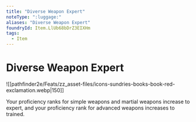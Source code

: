 ```yaml
---
title: "Diverse Weapon Expert"
noteType: ":luggage:"
aliases: "Diverse Weapon Expert"
foundryId: Item.LlUb68bDrZ3EIXHm
tags:
  - Item
---
```


# Diverse Weapon Expert
![[pathfinder2e/Feats/zz_asset-files/icons-sundries-books-book-red-exclamation.webp|150]]

Your proficiency ranks for simple weapons and martial weapons increase to expert, and your proficiency rank for advanced weapons increases to trained.
